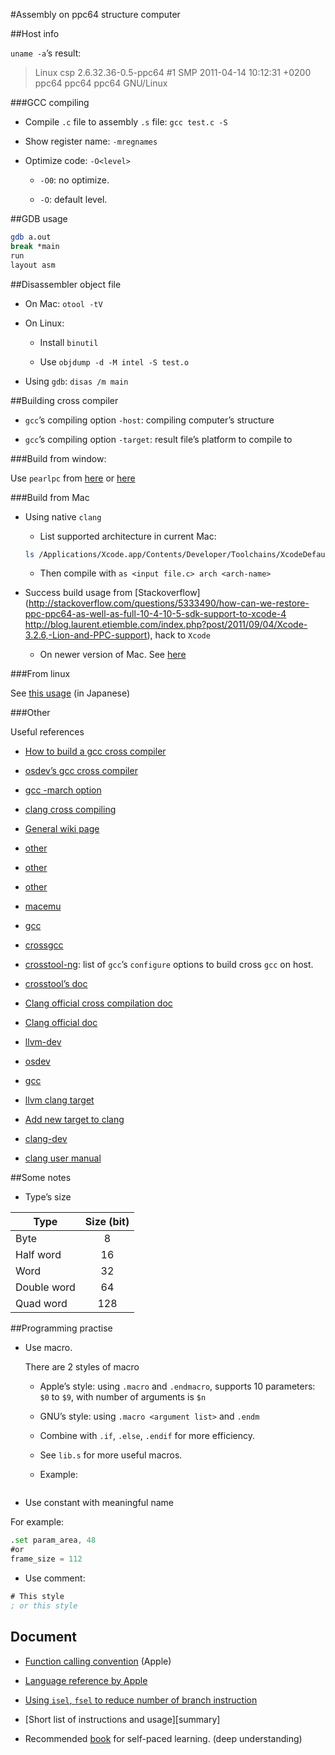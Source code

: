 #Assembly on ppc64 structure computer

##Host info

`uname -a`’s result:

> Linux csp 2.6.32.36-0.5-ppc64 #1 SMP 2011-04-14 10:12:31 +0200 ppc64 ppc64 ppc64 GNU/Linux

###GCC compiling

- Compile `.c` file to assembly `.s` file: `gcc test.c -S`

- Show register name: `-mregnames`

- Optimize code: `-O<level>`
	
	+ `-O0`: no optimize.

	+ `-O`: default level.

##GDB usage

```bash
gdb a.out
break *main
run
layout asm
```

##Disassembler object file

- On Mac: `otool -tV`

- On Linux:

	+ Install `binutil`

	+ Use `objdump -d -M intel -S test.o`

- Using `gdb`: `disas /m main`


##Building cross compiler

- `gcc`’s compiling option `-host`: compiling computer’s structure

- `gcc`’s compiling option `-target`: result file’s platform to compile to

###Build from window:

Use `pearlpc` from [here](http://www.mediafire.com/download/7vhn1l49405jfcr/MacOSX102PearPC.7z) or [here](http://pearpc.sourceforge.net/downloads.html)

###Build from Mac

- Using native `clang`

	+ List supported architecture in current Mac:

	```bash
	ls /Applications/Xcode.app/Contents/Developer/Toolchains/XcodeDefault.xctoolchain/usr/libexec/as/
	```

	+ Then compile with `as <input file.c> arch <arch-name>`

- Success build usage from [Stackoverflow](http://stackoverflow.com/questions/5333490/how-can-we-restore-ppc-ppc64-as-well-as-full-10-4-10-5-sdk-support-to-xcode-4
http://blog.laurent.etiemble.com/index.php?post/2011/09/04/Xcode-3.2.6,-Lion-and-PPC-support), hack to `Xcode`

	+ On newer version of Mac. See [here](http://stackoverflow.com/questions/7137480/how-do-i-add-ppc-ppc64-support-back-to-xcode-4-2-under-lion)

###From linux

See [this usage](http://kivantium.hateblo.jp/entry/2015/12/05/003905) (in Japanese)

###Other

Useful references

- [How to build a gcc cross compiler](http://preshing.com/20141119/how-to-build-a-gcc-cross-compiler/)

- [osdev’s gcc cross compiler](http://wiki.osdev.org/GCC_Cross-Compiler)

- [gcc -march option](https://wiki.gentoo.org/wiki/GCC_optimization#-march)

- [clang cross compiling](http://clang.llvm.org/docs/CrossCompilation.html)

- [General wiki page](https://en.wikipedia.org/wiki/Cross_compiler)

- [other](https://www.ffmpeg.org/platform.html)

- [other](http://www.linuxtopia.org/online_books/an_introduction_to_gcc/gccintro_62.html)

- [other](https://gcc.gnu.org/install/specific.html#powerpcle-x-eabi)

- [macemu](https://github.com/cebix/macemu)

- [gcc](https://gcc.gnu.org/ml/gcc/2005-10/msg00981.html)

- [crossgcc](https://sourceware.org/ml/crossgcc/2015-12/msg00005.html)

- [crosstool-ng](http://crosstool-ng.org/): list of `gcc`’s `configure` options to build cross `gcc` on host.

- [crosstool’s doc](http://kegel.com/crosstool/current/doc/crosstool-howto.html)

- [Clang official cross compilation doc](http://clang.llvm.org/docs/CrossCompilation.html)

- [Clang official doc](http://llvm.org/docs/HowToCrossCompileLLVM.html)

- [llvm-dev](http://lists.llvm.org/pipermail/llvm-dev/2015-July/087863.html)

- [osdev](http://wiki.osdev.org/LLVM_Cross-Compiler)

- [gcc](https://gcc.gnu.org/install/specific.html#powerpc-x-linux-gnu)

- [llvm clang target](http://llvm.org/devmtg/2014-04/PDFs/LightningTalks/2014-3-31_ClangTargetSupport_LighteningTalk.pdf)

- [Add new target to clang](http://clang-developers.42468.n3.nabble.com/How-to-add-new-target-td462332.html)

- [clang-dev](http://comments.gmane.org/gmane.comp.compilers.clang.devel/39896)

- [clang user manual](http://clang.llvm.org/docs/UsersManual.html#x86)

##Some notes

- Type’s size

|Type|Size (bit)|
|----|:----------:|
|Byte|8|
|Half word| 16|
|Word | 32|
|Double word | 64|
|Quad word | 128|

##Programming practise

- Use macro.

	There are 2 styles of macro

	+ Apple’s style: using `.macro` and `.endmacro`, supports 10 parameters: `$0` to `$9`, with number of arguments is `$n`

	+ GNU’s style: using `.macro <argument list>` and `.endm`

	+ Combine with `.if`, `.else`, `.endif` for more efficiency.

	+ See `lib.s` for more useful macros.

	+ Example:

```asm

```

- Use constant with meaningful name

For example:

```asm
.set param_area, 48
#or
frame_size = 112
```

- Use comment:

```asm
# This style
; or this style
```

## Document

- [Function calling convention][apple-calling-convention] (Apple)

- [Language reference by Apple][apple-reference]

- [Using `isel`, `fsel` to reduce number of branch instruction][isel-doc]

- [Short list of instructions and usage][summary]

- Recommended [book](http://physinfo.ulb.ac.be/divers_html/powerpc_programming_info/intro_to_ppc/ppc0_index.html) for self-paced learning. (deep understanding)


[apple-calling-convention]: https://developer.apple.com/library/mac/documentation/DeveloperTools/Conceptual/LowLevelABI/110-64-bit_PowerPC_Function_Calling_Conventions/64bitPowerPC.html#//apple_ref/doc/uid/TP40002471-SW13
[apple-reference]: https://developer.apple.com/library/mac/documentation/DeveloperTools/Reference/Assembler/050-PowerPC_Addressing_Modes_and_Assembler_Instructions/ppc_instructions.html#//apple_ref/doc/uid/TP30000824-TPXREF104
[isel-doc]: https://www.rapitasystems.com/blog/interesting-microcontroller-features-powerpc-isel-instruction
[sumary]: http://www.ds.ewi.tudelft.nl/vakken/in101/labcourse/instruction-set/
